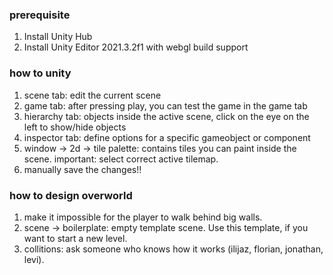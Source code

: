 ### prerequisite
1. Install Unity Hub
2. Install Unity Editor 2021.3.2f1 with webgl build support

### how to unity 
1. scene tab: edit the current scene
2. game tab: after pressing play, you can test the game in the game tab
4. hierarchy tab: objects inside the active scene, click on the eye on the left to show/hide objects
5. inspector tab: define options for a specific gameobject or component
6. window -> 2d -> tile palette: contains tiles you can paint inside the scene. important: select correct active tilemap.
7. manually save the changes!!

### how to design overworld
1. make it impossible for the player to walk behind big walls.
2. scene -> boilerplate: empty template scene. Use this template, if you want to start a new level.
3. collitions: ask someone who knows how it works (ilijaz, florian, jonathan, levi).
